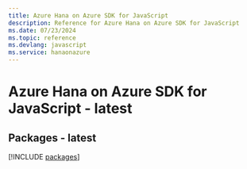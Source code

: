 ```yaml
---
title: Azure Hana on Azure SDK for JavaScript
description: Reference for Azure Hana on Azure SDK for JavaScript
ms.date: 07/23/2024
ms.topic: reference
ms.devlang: javascript
ms.service: hanaonazure
---
```

# Azure Hana on Azure SDK for JavaScript - latest
## Packages - latest
[!INCLUDE [packages](hana-on-azure-index.md)]
